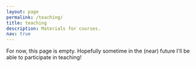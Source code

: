 ```yaml
---
layout: page
permalink: /teaching/
title: teaching
description: Materials for courses.
nav: true
---
```


For now, this page is empty. Hopefully sometime in the (near) future I'll be able to participate in teaching!

<!--You can convert it to a collection similar to `_projects/` so that you can have a dedicated page for each course.

Organize your courses by years, topics, or universities, however you like!-->
